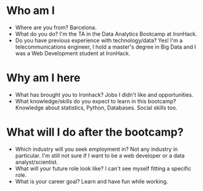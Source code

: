 # Who am I

* Where are you from? Barcelona.
* What do you do? I'm the TA in the Data Analytics Bootcamp at IronHack. 
* Do you have previous experience with technology/data? Yes! I'm a telecommunications engineer, I hold a master's degree in Big Data and I was a Web Development student at IronHack. 

# Why am I here

* What has brought you to Ironhack? Jobs I didn't like and opportunities. 
* What knowledge/skills do you expect to learn in this bootcamp? Knowledge about statistics, Python, Databases. Social skills too. 

# What will I do after the bootcamp?

* Which industry will you seek employment in? Not any industry in particular. I'm still not sure if I want to be a web developer or a data analyst/scientist. 
* What will your future role look like? I can't see myself fitting a specific role. 
* What is your career goal? Learn and have fun while working. 